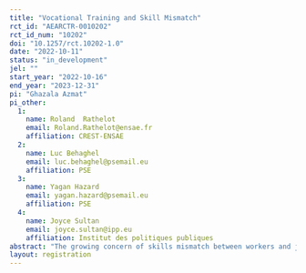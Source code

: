 ```yaml
---
title: "Vocational Training and Skill Mismatch"
rct_id: "AEARCTR-0010202"
rct_id_num: "10202"
doi: "10.1257/rct.10202-1.0"
date: "2022-10-11"
status: "in_development"
jel: ""
start_year: "2022-10-16"
end_year: "2023-12-31"
pi: "Ghazala Azmat"
pi_other:
  1:
    name: Roland  Rathelot
    email: Roland.Rathelot@ensae.fr
    affiliation: CREST-ENSAE
  2:
    name: Luc Behaghel
    email: luc.behaghel@psemail.eu
    affiliation: PSE
  3:
    name: Yagan Hazard
    email: yagan.hazard@psemail.eu
    affiliation: PSE
  4:
    name: Joyce Sultan
    email: joyce.sultan@ipp.eu
    affiliation: Institut des politiques publiques
abstract: "The growing concern of skills mismatch between workers and jobs in many developed countries has increased the amount of investment into vocational training programs for adults. In this project, we will implement a correspondence study in France to evaluate the impact of undertaking vocational training on job seekers’ success on the labor market, and how it compares with holding more classic educational qualifications. In some occupations, there is more tightness than others, and our study aims to understand firms’ responses to this and how it interacts with different types of training. We plan to send out several fictitious CVs to vacancy job postings, in which we will randomly vary the level of experience and the amount of training, either with more classic education degrees or with vocational-training program for adults, while keeping other characteristics similar. "
layout: registration
---
```



